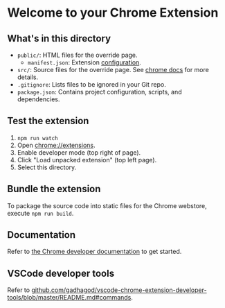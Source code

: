 # Welcome to your Chrome Extension

## What's in this directory
* `public/`: HTML files for the override page.
    * `manifest.json`: Extension [configuration](https://developer.chrome.com/docs/extensions/mv2/manifest/).
* `src/`: Source files for the override page. See [chrome docs](https://developer.chrome.com/docs/extensions/mv3/override/#manifest) for more details.
* `.gitignore`: Lists files to be ignored in your Git repo.
* `package.json`: Contains project configuration, scripts, and dependencies.

## Test the extension
1. `npm run watch`
2. Open [chrome://extensions](chrome://extensions).
3. Enable developer mode (top right of page).
4. Click "Load unpacked extension" (top left page).
5. Select this directory.

## Bundle the extension
To package the source code into static files for the Chrome webstore, execute `npm run build`.

## Documentation
Refer to [the Chrome developer documentation](https://developer.chrome.com/docs/extensions/mv3/getstarted/) to get started.

## VSCode developer tools
Refer to [github.com/gadhagod/vscode-chrome-extension-developer-tools/blob/master/README.md#commands](https://github.com/gadhagod/vscode-chrome-extension-developer-tools/blob/master/README.md#commands).
